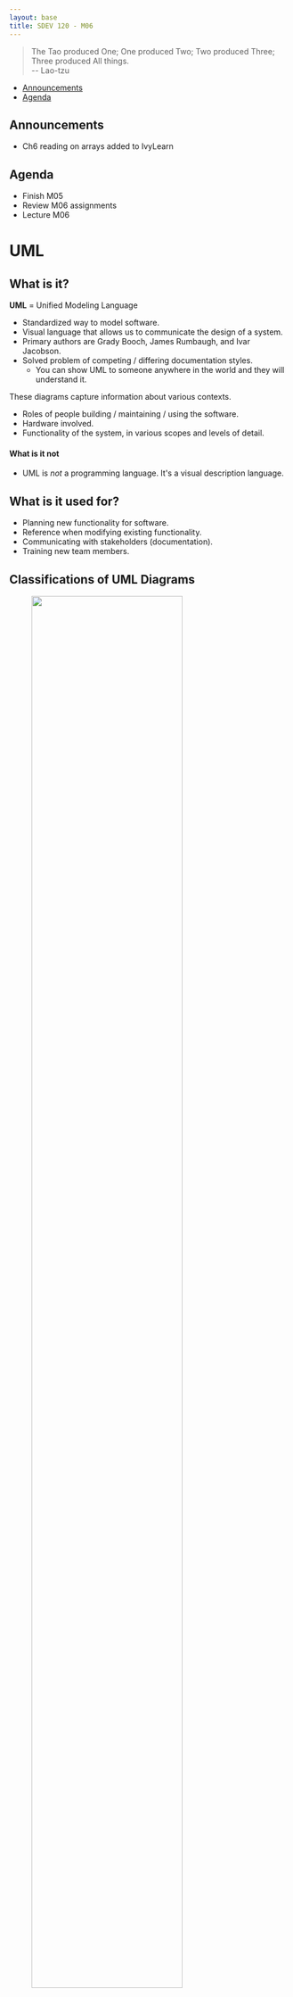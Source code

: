 ```yaml
---
layout: base
title: SDEV 120 - M06
---
```


> The Tao produced One; One produced Two; Two produced Three; Three produced All things. \
-- Lao-tzu

- [Announcements](#announcements)
- [Agenda](#agenda)


## Announcements

- Ch6 reading on arrays added to IvyLearn

## Agenda

- Finish M05
- Review M06 assignments
- Lecture M06

<!-- SDLC?; UML; state diagrams; set theory and related logic -->

# UML

<!-- ref: https://docs.google.com/document/d/1Ok6_Q5JWYdK6HiAb7YKZR1Aw13tNrHm8aajtnA-ZUFc/edit -->

## What is it?

**UML** = Unified Modeling Language

- Standardized way to model software. 
- Visual language that allows us to communicate the design of a system.
- Primary authors are Grady Booch, James Rumbaugh, and Ivar Jacobson.
- Solved problem of competing / differing documentation styles.
    - You can show UML to someone anywhere in the world and they will understand it.

These diagrams capture information about various contexts.

- Roles of people building / maintaining / using the software.
- Hardware involved.
- Functionality of the system, in various scopes and levels of detail.

#### What is it not
- UML is _not_ a programming language. It's a visual description language.

## What is it used for?

- Planning new functionality for software.
- Reference when modifying existing functionality.
- Communicating with stakeholders (documentation).
- Training new team members.

## Classifications of UML Diagrams

<figure>
    <span>
        <img src="https://cdn.visual-paradigm.com/guide/uml/learn-the-14-uml-diagram-types/01-uml-diagram-types.png" style="width: 80%">
    </span>
    <figcaption>
        <a href="https://www.visual-paradigm.com/guide/uml-unified-modeling-language/uml-practical-guide/">
        </a>
    </figcaption>
</figure>

### Structural Diagrams

Show static relationships between system components; anatomy of a system.

Types include:
- Class Diagram
- Object Diagram
- Component Diagram
- Deployment Diagram
- Package Diagram
- Composite Structure Diagram

### Behavioral Diagrams

Show dynamic interactions between system components; behavior of a system.

Types include:
- Use Case Diagram
- Activity Diagram
- State Machine Diagram
- Sequence Diagram
- Communication Diagram
- Timing Diagram

## Types of UML Diagrams

From [An introduction to the Unified Modeling Language - IBM Developer](https://developer.ibm.com/articles/an-introduction-to-uml/):

> "The most useful, standard UML diagrams are: use-case diagram, class diagram, sequence diagram, statechart diagram, activity diagram, component diagram, and deployment diagram."

### Use Case Diagram


<figure>
    <span>
        <img src="https://drawio-app.com/wp-content/uploads/2018/10/UseCase-HabitTrackingApp.png" style="width: 70%">
    </span>
    <figcaption>
        <a href="https://drawio-app.com/wp-content/uploads/2018/10/UseCase-HabitTrackingApp.png">
            Use case diagram for habit tracking app.
        </a>
    </figcaption>
</figure>

#### Description

- Represent functionality, actors, and how these relate to each other in the context of a system.
- "High level" scope; not much detail.
- Useful for planning new functionality.
- Useful for communicating with stakeholders.

#### Key components

- Actors
- Use cases
- Relationships between actors and use cases
    - *Optionally, relationships between use cases (includes / extends)
- System boundaries

### Class Diagram

<figure>
    <span>
        <img src="https://drawio-app.com/wp-content/uploads/2018/01/Class-Diagram-Habit-Tracker-app.png" style="width: 70%">
    </span>
    <figcaption>
        <a href="https://drawio-app.com/wp-content/uploads/2018/01/Class-Diagram-Habit-Tracker-app.png">
            Class diagram for a habit tracking app.
        </a>
    </figcaption>
</figure>

#### Description

- Shows how entities (classes) in a system relate to each other.
- Classes contain self-describing attributes and methods.
- Connectors between classes show **cardinality**; how many of one class can be related to another class.
    - https://www.uml-diagrams.org/multiplicity.html
    - Also... Crow's feet notation.

| Multiplicity | Option | Cardinality                             |
| :----------- | :----- | :-------------------------------------- |
| 0..0         | 0      | Collection must be empty                |
| 0..1         |        | No instances or one instance            |
| 1..1         | 1      | Exactly one instance                    |
| 0..*         | *      | Zero or more instances                  |
| 1..*         |        | At least one instance                   |
| 5..5         | 5      | Exactly 5 instances                     |
| m..n         |        | At least m but no more than n instances |

- Entities can be concrete or abstract. From above:
  - Concrete examples:
    - Person
    - ??? (what else?)
  - Abstract examples:
    - Comment
    - ??? (what else?)

#### Key components

- Classes
- Attributes
- Methods
- Relationships between classes (cardinality)
 <br>
<span class="demo">walkthrough:</span> For dog walking service, how would I show…
- Dog walker and client (person)?
- Dogs that he/she is scheduled to walk?
- Relationships?
- Any other classes needed?

### Sequence Diagram

<figure>
    <span>
        <img src="https://drawio-app.com/wp-content/uploads/2018/02/drawio-sequence-checkin.png" style="width: 70%">
    </span>
    <figcaption>
        <a href="https://drawio-app.com/wp-content/uploads/2018/02/drawio-sequence-checkin.png">
            Sequence diagram for a habit tracking app.
        </a>
    </figcaption>
</figure>

#### Description

- Shows interactions between objects in a system...
   - over time
   - for a specific use case

What has to happen before another thing happens? Who is involved?

#### Key components

- Actors
- Lifelines
- Messages
- Activation boxes

### State Diagram

<figure>
    <span>
        <img src="https://www.softwareideas.net/i/DirectImage/3089/uml-state-machine-diagram-for-login-" style="width: 100%">
    </span>
    <figcaption>
        <a href="https://www.softwareideas.net/a/1805/user-login-uml-state-machine-diagram-">
            State diagram for login.
        </a>
    </figcaption>
</figure>

#### Description

Shows states of a system and how it transitions between them.

#### Key components

- States
- Transitions

<br>
<span class="demo">walkthrough:</span> Make a state diagram for a turnstile.
- What states?
- What transitions?

### Activity Diagram

<figure>
    <span>
        <img src="https://cdn-images.visual-paradigm.com/guide/uml/what-is-activity-diagram/04-activity-diagram-example-process-order.png" style="width: 100%">
    </span>
    <figcaption>
        <a href="https://www.visual-paradigm.com/guide/uml-unified-modeling-language/what-is-activity-diagram/">
            Activity diagram for order processing.
        </a>
    </figcaption>
</figure>

#### Description

- Models the flow of control from one activity to another.
- Shows logic without implementation detail.

#### Key components

- Activities
- Transitions
- Branching / merging
- Forking / joining

### Hybrids

#### Swimlane Diagram

<figure>
    <span>
        <img src="https://img.officetimeline.com/website/Content/website/swimlane-diagram/swimlane-process-map-example.svg" style="width: 60%">
    </span>
    <figcaption>
        <a href="https://www.officetimeline.com/swimlane-diagram">
            Swimlane diagram for student application.
        </a>
    </figcaption>
</figure>

- Like an activity diagram... with swimlanes.
- Swimlanes show boundaries between actors / roles in system.


#### Custom

It’s useful to have a baseline knowledge of UML if you work with software at all. Even rough sketches can save valuable communication time.

Mix and match to suit your needs.

# Set Theory

<!-- ref: https://docs.google.com/document/d/1xrltP4pU9FkZtHtX5-glQ-6xtKQ17o1C2PjoDaTsWKo/edit -->

> Bertrand Russell and Ernst Zermelo independently found the simplest and best known paradox, now called Russell's paradox: consider "the set of all sets that are not members of themselves", which leads to a contradiction since it must be a member of itself and not a member of itself.

## Definition of a Set

A **set** is a collection of objects with...
- No duplicates.
- No order.


## Set Notation

- Sets are usually assigned a capital letter. 
- Elements are wrapped in curly braces.
- Objects in a set are called **elements**.
- Numbers of elements in a set are called **cardinality**.

### Examples

- Let A be the set of all even numbers between 1 and 10.
- Let B be all integers.
- Let C be all distinct letters in the word "apple".
- Let D = { 'dog', 'cat', 'elephant' }

### Logical Connectives

Logical connectives (and, or) are usually rounded when used in set theory.

| Operation | Symbol (alt) | Symbol (Set Theory) | Description |
| :-------: | :----------: | :-----------------: | :---------: |
|    and    |      ∧       |          ∩          | conjunction |
|    or     |      ∨       |          ∪          | disjunction |

### Subsets and Supersets

A **subset** is a set that contains all elements of another set.
A **proper subset** is a subset that is not equal to the original set.

Examples:
- { 1, 2, 3 } is a subset of { 1, 2, 3, 4, 5 }
- { 1, 2, 3 } is a proper subset of { 1, 2, 3, 4, 5 }
- { 1, 2, 3 } is not a proper subset of { 1, 2, 3 }

## Venn Diagrams

<figure>
    <span>
        <img src="../assets/images/venn1.png" style="width: 80%">
    </span>
    <figcaption>
        Logical operations on sets.
    </figcaption>
</figure>

Venn diagrams help us visualize relationships between sets.

- Sets represented as circles.
- Overlapping area represents intersection of sets (logical and).
- Overlapping + non-overlapping area represents union of sets (logical or).
- What would XOR look like?


<br>
<p class="demo">Quiz: </p>

<figure>
    <span>
        <img src="../assets/images/venn2.png" style="width: 30%">
    </span>
    <figcaption>
        Logical operations on sets.
    </figcaption>
</figure>

$\sqrt{2}$

$'\sqrt{2}'$

$`\sqrt{2}`$

( A ∪ B ) ∩ ¬C

<details>
    <summary>Find the expression that represents the area outlined in red.</summary>
    <div>
        <!-- <p></p> -->
    </div>
</details>

<!-- <div class="spoiler_outer" tabindex="0">
  <p>Find the expression that represents the area outlined in red.</p>
  <p class="spoiler_placeholder"></p>
  <div class="spoiler_inner">
  <pre>
( A ∪ B ) ∩ ¬C
    </pre>
  </div>
</div>

<br>
<p class="demo">Quiz: </p>

- Let A = { dog, oak, cherry, red, cow }
- Let B = { oak, dog, cow, elm, maple, goose }
- Let C = { door, silk }

<div class="spoiler_outer" tabindex="1">
  <p>What is C ∩ A ∪ B?</p>
  <p class="spoiler_placeholder"></p>
  <div class="spoiler_inner">
    <pre>
( C ∩ A ) ∪ B
{ } ∪ B
{ } ∪ { oak, dog, cow, elm, maple, goose }
{ oak, dog, cow, elm, maple, goose }
    </pre>
  </div>
</div> -->

<details>
    <summary></summary>
    <div>
        <p></p>
    </div>
</details>